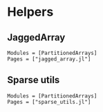 
# Helpers

## JaggedArray

```@autodocs
Modules = [PartitionedArrays]
Pages = ["jagged_array.jl"]
```
## Sparse utils

```@autodocs
Modules = [PartitionedArrays]
Pages = ["sparse_utils.jl"]
```
